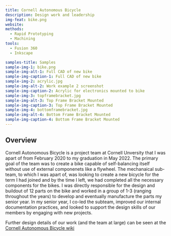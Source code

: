 ```yaml
---
title: Cornell Autonomous Bicycle
description: Design work and leadership
img-feat: bike.png
website: 
methods:
  - Rapid Prototyping
  - Machining
tools:
  - Fusion 360
  - Inkscape

samples-title: Samples
sample-img-1: bike.png
sample-img-alt-1: Full CAD of new bike
sample-img-caption-1: Full CAD of new bike
sample-img-2: acrylic.jpg
sample-img-alt-2: Work example 2 screenshot
sample-img-caption-2: Acrylic for electronics mounted to bike
sample-img-3: topframebracket.jpg
sample-img-alt-3: Top Frame Bracket Mounted
sample-img-caption-3: Top Frame Bracket Mounted
sample-img-4: bottomframebracket.jpg
sample-img-alt-4: Bottom Frame Bracket Mounted
sample-img-caption-4: Bottom Frame Bracket Mounted
---
```


## Overview

Cornell Autonomous Bicycle is a project team at Cornell Unversity that I was apart of from February 2020 to my graduation in May 2022. The primary goal of the team was to create a bike capable of self-balancing itself without use of external componenets like a flywheel. The mechanaical sub-team, to which I was apart of, was looking to create a new bicycle for the term I had joined and by the time I left, we had completed all the necessary components for the bikes. I was directly responsible for the design and buildout of 12 parts on the bike and worked in a group of 1-3 (ranging throughout the years) to develop and eventually manufacture the parts my senior year. In my senior year, I co-led the subteam, improved our internal documentation practices, and looked to support the design skills of our members by engaging with new projects.

Further design details of our work (and the team at large) can be seen at the [Cornell Autonomous Bicycle wiki](http://ec2-18-223-29-116.us-east-2.compute.amazonaws.com/wiki/index.php/The_New_Bike)
